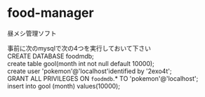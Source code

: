# food-manager  
昼メシ管理ソフト  
  
事前に次のmysqlで次の4つを実行しておいて下さい  
CREATE DATABASE foodmdb;  
create table gool(month int not null default 10000);  
create user 'pokemon'@'localhost'identified by '2exo4t';  
GRANT ALL PRIVILEGES ON `foodmdb`.* TO 'pokemon'@'localhost';  
insert into gool (month) values(10000);  
